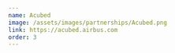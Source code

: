 ```yaml
---
name: Acubed
image: /assets/images/partnerships/Acubed.png
link: https://acubed.airbus.com
order: 3
---
```

